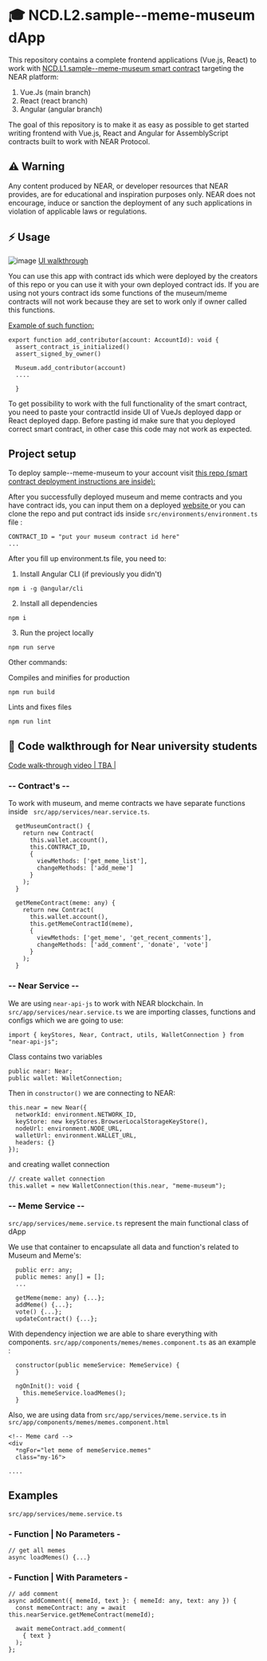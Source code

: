 #  🎓 NCD.L2.sample--meme-museum dApp
This repository contains a complete frontend applications (Vue.js, React) to work with
<a href="https://github.com/Learn-NEAR/NCD.L1.sample--meme-museum" target="_blank">NCD.L1.sample--meme-museum smart contract</a> targeting the NEAR platform:
1. Vue.Js (main branch)
2. React (react branch)
2. Angular (angular branch)

The goal of this repository is to make it as easy as possible to get started writing frontend with Vue.js, React and Angular for AssemblyScript contracts built to work with NEAR Protocol.


## ⚠️ Warning
Any content produced by NEAR, or developer resources that NEAR provides, are for educational and inspiration purposes only. NEAR does not encourage, induce or sanction the deployment of any such applications in violation of applicable laws or regulations.


## ⚡  Usage
![image](https://user-images.githubusercontent.com/38455192/139825787-9089159c-086e-4f28-b3be-cbf95cc8fa84.png)
<a href="https://www.loom.com/share/3b558ef14d4945338d4220964f075220" target="_blank">UI walkthrough</a>

You can use this app with contract ids which were deployed by the creators of this repo or you can use it with your own deployed contract ids.
If you are using not yours contract ids some functions of the museum/meme contracts will not work because they are set to work only if owner called this  functions.

<a href="https://github.com/Learn-NEAR/NCD.L1.sample--meme-museum/blob/8c5d025d363f89fdcc7335d58d61a8e3307cd95a/src/museum/assembly/index.ts#L137" target="_blank">Example of such  function:</a>
```
export function add_contributor(account: AccountId): void {
  assert_contract_is_initialized()
  assert_signed_by_owner()

  Museum.add_contributor(account)
  ....
  
  }

```

To get possibility to work with the full functionality of the smart contract, you need to paste your contractId inside UI of VueJs deployed dapp or React deployed dapp.
Before pasting id make sure that you deployed correct smart contract, in other case this code may  not work as expected.

## Project setup
To deploy sample--meme-museum to your account visit <a href="https://github.com/Learn-NEAR/NCD.L1.sample--meme-museum/" target="_blank">this repo (smart contract deployment instructions are inside):</a>

After you successfully deployed museum and meme contracts and you have contract ids, you can input them on a deployed <a href="sample-thanks.onrender.com/" target="_blank">website </a> or you can clone the repo and put contract ids inside ``` src/environments/environment.ts ``` file :

```
CONTRACT_ID = "put your museum contract id here"
...
```

After you fill up environment.ts file, you need to:

1. Install Angular CLI (if previously you didn't)
```
npm i -g @angular/cli
```

2. Install all dependencies
```
npm i
```
3. Run the project locally
```
npm run serve
```

Other commands:

Compiles and minifies for production
```
npm run build
```
Lints and fixes files
```
npm run lint
```

## 👀 Code walkthrough for Near university students

<a href="" >Code walk-through video | TBA |</a>

### -- Contract's --

To work with museum, and meme contracts we have separate functions inside ``` src/app/services/near.service.ts```.
```
  getMuseumContract() {
    return new Contract(
      this.wallet.account(),
      this.CONTRACT_ID,
      {
        viewMethods: ['get_meme_list'],
        changeMethods: ['add_meme']
      }
    );
  }

  getMemeContract(meme: any) {
    return new Contract(
      this.wallet.account(),
      this.getMemeContractId(meme),
      {
        viewMethods: ['get_meme', 'get_recent_comments'],
        changeMethods: ['add_comment', 'donate', 'vote']
      }
    );
  }
```

### -- Near Service --

We are using ```near-api-js``` to work with NEAR blockchain. In ``` src/app/services/near.service.ts ``` we are importing classes, functions and configs which we are going to use:
```
import { keyStores, Near, Contract, utils, WalletConnection } from "near-api-js";
```

Class contains two variables
```
public near: Near;
public wallet: WalletConnection;
```

Then in ``` constructor() ``` we are connecting to NEAR:
```
this.near = new Near({
  networkId: environment.NETWORK_ID,
  keyStore: new keyStores.BrowserLocalStorageKeyStore(),
  nodeUrl: environment.NODE_URL,
  walletUrl: environment.WALLET_URL,
  headers: {}
});
``` 
and creating wallet connection
```
// create wallet connection
this.wallet = new WalletConnection(this.near, "meme-museum");
```


### -- Meme Service --

``` src/app/services/meme.service.ts ``` represent the main functional class of dApp

We use that container to encapsulate all data and function's related to Museum and Meme's:
```
  public err: any;
  public memes: any[] = [];
  ...
  
  getMeme(meme: any) {...};
  addMeme() {...};
  vote() {...};
  updateContract() {...};
```

With dependency injection we are able to share everything with components. ``` src/app/components/memes/memes.component.ts ``` as an example :
```
  constructor(public memeService: MemeService) {
  }

  ngOnInit(): void {
    this.memeService.loadMemes();
  }
```

Also, we are using data from  ```src/app/services/meme.service.ts``` in ``` src/app/components/memes/memes.component.html ```
```
<!-- Meme card -->
<div
  *ngFor="let meme of memeService.memes"
  class="my-16">
  
....
```

## Examples
``` src/app/services/meme.service.ts ```
### - Function | No Parameters -
```
// get all memes
async loadMemes() {...}
```

### - Function | With Parameters -
```
// add comment
async addComment({ memeId, text }: { memeId: any, text: any }) {
  const memeContract: any = await this.nearService.getMemeContract(memeId);

  await memeContract.add_comment(
    { text }
  );
};
```
